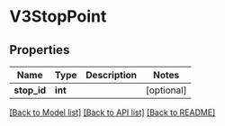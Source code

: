 # V3StopPoint

## Properties
Name | Type | Description | Notes
------------ | ------------- | ------------- | -------------
**stop_id** | **int** |  | [optional] 

[[Back to Model list]](../README.md#documentation-for-models) [[Back to API list]](../README.md#documentation-for-api-endpoints) [[Back to README]](../README.md)

